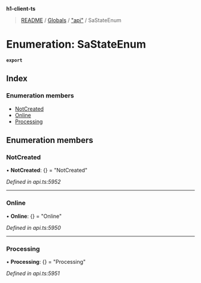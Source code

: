 **h1-client-ts**

> [README](../README.md) / [Globals](../globals.md) / ["api"](../modules/_api_.md) / SaStateEnum

# Enumeration: SaStateEnum

**`export`** 

## Index

### Enumeration members

* [NotCreated](_api_.sastateenum.md#notcreated)
* [Online](_api_.sastateenum.md#online)
* [Processing](_api_.sastateenum.md#processing)

## Enumeration members

### NotCreated

•  **NotCreated**: {} = "NotCreated"

*Defined in api.ts:5952*

___

### Online

•  **Online**: {} = "Online"

*Defined in api.ts:5950*

___

### Processing

•  **Processing**: {} = "Processing"

*Defined in api.ts:5951*
